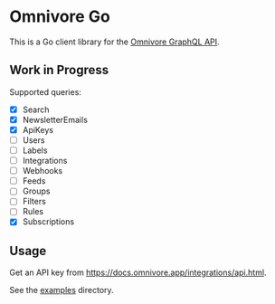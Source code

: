 # Omnivore Go

This is a Go client library for the [Omnivore GraphQL API](https://github.com/omnivore-app/omnivore).

## Work in Progress

Supported queries:

- [x] Search
- [x] NewsletterEmails
- [x] ApiKeys
- [ ] Users
- [ ] Labels
- [ ] Integrations
- [ ] Webhooks
- [ ] Feeds
- [ ] Groups
- [ ] Filters
- [ ] Rules
- [x] Subscriptions

## Usage

Get an API key from https://docs.omnivore.app/integrations/api.html.

See the [examples](examples) directory.
